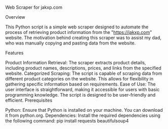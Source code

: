 
Web Scraper for jakxp.com

Overview

This Python script is a simple web scraper designed to automate the process of retrieving product information from the "https://jakxp.com" website. The motivation behind creating this scraper was to assist my dad, who was manually copying and pasting data from the website.

Features

Product Information Retrieval: The scraper extracts product details, including product names, descriptions, prices, and links from the specified website.
Categorized Scraping: The script is capable of scraping data from different product categories on the website. This allows for flexibility in gathering specific information based on requirements.
Ease of Use: The user interface is straightforward, making it accessible for users with basic programming knowledge. The script is designed to be user-friendly and efficient.
Prerequisites

Python: Ensure that Python is installed on your machine. You can download it from python.org.
Dependencies: Install the required dependencies using the following command:
pip install requests beautifulsoup4
